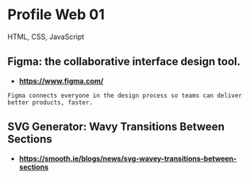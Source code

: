 # Profile Web 01
HTML, CSS, JavaScript


## Figma: the collaborative interface design tool.
* **https://www.figma.com/**
```
Figma connects everyone in the design process so teams can deliver better products, faster.
```

## SVG Generator: Wavy Transitions Between Sections

* **https://smooth.ie/blogs/news/svg-wavey-transitions-between-sections**

